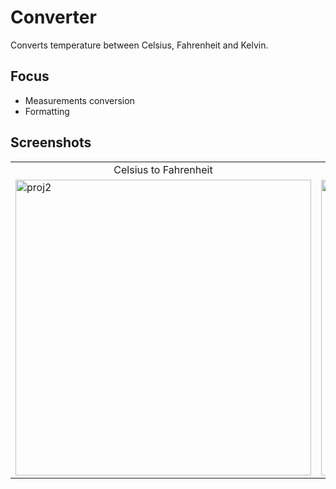 # Converter
Converts temperature between Celsius, Fahrenheit and Kelvin.

## Focus
* Measurements conversion
* Formatting

## Screenshots
<table>
  <tr>
    <td align="middle">Celsius to Fahrenheit</td>
    <td align="middle">Fahrenheit to Kelvin</td>
  </tr>
  <tr>
    <td><img width="473" alt="proj2" src="https://user-images.githubusercontent.com/29722295/193953269-7d4d2077-36eb-4460-ad6a-0ab7198d905f.png"/></td>
    <td><img width="473" alt="proj2-2" src="https://user-images.githubusercontent.com/29722295/193953562-2c5fdf21-32a6-474a-9c68-8b3c4d87772b.png"/></td>
  </tr>
</table>
